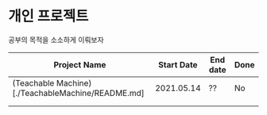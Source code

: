 # 개인 프로젝트

공부의 목적을 소소하게 이뤄보자



| Project Name                                      | Start Date | End date | Done |
| ------------------------------------------------- | ---------- | -------- | ---- |
| (Teachable Machine)[./TeachableMachine/README.md] | 2021.05.14 | ??       | No   |
|                                                   |            |          |      |
|                                                   |            |          |      |

